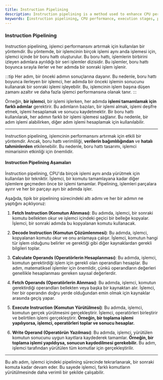 ```yaml
---
title: Instruction Pipelining
description: Instruction pipelining is a method used to enhance CPU performance by allowing multiple instructions to be processed simultaneously. This technique breaks down the instruction execution process into a series of stages, improving efficiency and throughput.
keywords: [instruction pipelining, CPU performance, execution stages, pipelining technique, processor efficiency, computing architecture]
---
```


### Instruction Pipelining

Instruction pipelining, işlemci performansını artırmak için kullanılan bir yöntemdir. Bu yöntemde, bir işlemcinin birçok işlemi aynı anda işlemesi için, işlemci içinde bir boru hattı oluşturulur. Bu boru hattı, işlemlerin birbirini izleyen adımlara ayrıldığı bir seri işlemler dizisidir. Bu işlemler, boru hattı boyunca sırayla ilerler ve her adımda bir sonraki işlem işlenir.

:::tip
Her adım, bir önceki adımın sonuçlarına dayanır. Bu nedenle, boru hattı boyunca ilerleyen bir işlemci, her adımda bir önceki işlemin sonucunu kullanarak bir sonraki işlemi işleyebilir. Bu, işlemcinin işlem başına düşen zamanı azaltır ve daha fazla işlemci performansına olanak tanır.
:::

Örneğin, **bir işlemci**, bir işlemi işlerken, her adımda **işlemi tamamlamak için farklı adımlar** gerektirir. Bu adımların bazıları, bir işlemi almak, işlemi deşifre etmek, işlemi hesaplamak ve sonucu kaydetmektir. Bir boru hattı kullanılarak, her adımın farklı bir işlemi işlemesi sağlanır. Bu nedenle, bir adım işlemi alabilirken, diğer adım işlemi hesaplamak için kullanılabilir.

---

Instruction pipelining, işlemcinin performansını artırmak için etkili bir yöntemdir. Ancak, boru hattı verimliliği, **verilerin bağımlılığından** ve **hatalı tahminlerden** etkilenebilir. Bu nedenle, boru hattı tasarımı, işlemci mimarisinin etkinliği için önemlidir.

#### Instruction Pipelining Aşamaları

İnstruction pipelining, CPU'da birçok işlemi aynı anda yürütmek için kullanılan bir tekniktir. İşlemci, bir komutu tamamlayana kadar diğer işlemlere geçmeden önce bir işlemi tamamlar. Pipelining, işlemleri parçalara ayırır ve her bir parçayı ayrı bir adımda işler.

Aşağıda, tipik bir pipelining sürecindeki altı adımı ve her bir adımın ne yaptığını açıklıyoruz:

1. **Fetch Instruction (Komutun Alınması)**: Bu adımda, işlemci, bir sonraki komutu bellekten okur ve işlemci içindeki geçici bir belleğe kopyalar. İşlemci, bir sonraki adımda bu kopyalanan komutu kullanacak.
    
2. **Decode Instruction (Komutun Çözümlenmesi)**: Bu adımda, işlemci, kopyalanan komutu okur ve onu anlamaya çalışır. İşlemci, komutun hangi tür işlem olduğunu belirler ve gerektiği gibi diğer kaynaklardan gerekli bilgileri toplar.
    
3. **Calculate Operands (Operatörlerin Hesaplanması)**: Bu adımda, işlemci, komutun gerektirdiği işlem için gerekli olan operandları hesaplar. Bu adım, matematiksel işlemler için önemlidir, çünkü operandların değerleri genellikle hesaplanması gereken sayısal değerlerdir.
    
4. **Fetch Operands (Operatörlerin Alınması)**: Bu adımda, işlemci, komutun gerektirdiği operandları bellekten veya başka bir kaynaktan alır. İşlemci, her bir operandın doğru yerde olduğundan emin olmak için kaynaklar arasında geçiş yapar.
    
5. **Execute Instruction (Komutun Yürütülmesi)**: Bu adımda, işlemci, komutun gerçek yürütmesini gerçekleştirir. İşlemci, operatörleri birleştirir ve belirtilen işlemi gerçekleştirir. **Örneğin, bir toplama işlemi yapılıyorsa, işlemci, operatörleri toplar ve sonucu hesaplar.**
    
6. **Write Operand (Operatörün Yazılması)**: Bu adımda, işlemci, yürütülen komutun sonucunu uygun kayıtlara kaydederek tamamlar. **Örneğin, bir toplama işlemi yapıldıysa, sonucun kaydedilmesi gerekebilir.** Bu adım, işlemci tarafından yürütülen tüm komutlar için gerçekleştirilir.

---

Bu altı adım, işlemci içindeki pipelining sürecinde tekrarlanarak, bir sonraki komuta kadar devam eder. Bu sayede işlemci, farklı komutların yürütülmesinde daha verimli bir şekilde çalışabilir.